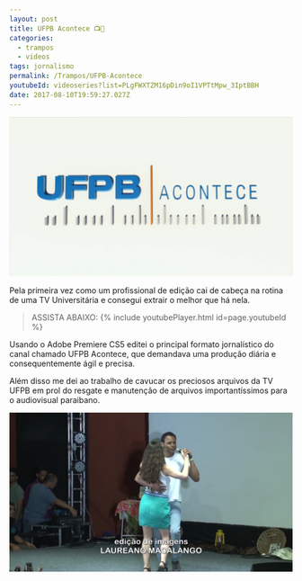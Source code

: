 ```yaml
---
layout: post
title: UFPB Acontece 📺📰
categories:
  - trampos
  - videos
tags: jornalismo
permalink: /Trampos/UFPB-Acontece
youtubeId: videoseries?list=PLgFWXTZM16pDin9oI1VPTtMpw_3IptBBH
date: 2017-08-10T19:59:27.027Z
---
```

![letreiro escrito UFPB ACONTECE removido da vinheta do programa](/images/uploads/1_cgs3zkbf028owfjgg_unkw.png)

Pela primeira vez como um profissional de edição cai de cabeça na rotina de uma TV Universitária e consegui extrair o melhor que há nela.

> ASSISTA ABAIXO:
{% include youtubePlayer.html id=page.youtubeId %}

Usando o Adobe Premiere CS5 editei o principal formato jornalístico do canal chamado UFPB Acontece, que demandava uma produção diária e consequentemente ágil e precisa.

Além disso me dei ao trabalho de cavucar os preciosos arquivos da TV UFPB em prol do resgate e manutenção de arquivos importantíssimos para o audiovisual paraibano. 

![imagem de uma reportagem com casal dançando e letreiro inferior escrito: EDIÇÃO DE IMAGENS: LAUREANO MACALANGO](/images/uploads/1_jscmc4ychensn1kpbup5va.png)